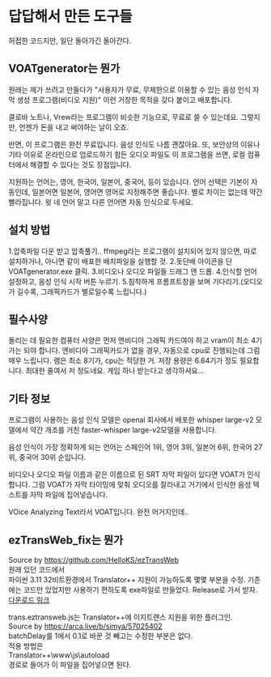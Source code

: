 # 답답해서 만든 도구들
허접한 코드지만, 일단 돌아가긴 돌아간다. 

## VOATgenerator는 뭔가
원래는 제가 쓰려고 만들다가
"사용자가 무료, 무제한으로 이용할 수 있는 음성 인식 자막 생성 프로그램(비디오 지원)"
이런 거창한 목적을 갖다 붙이고 배포합니다.

클로바 노트나, Vrew라는 프로그램이 비슷한 기능으로, 무료로 쓸 수 있는데요.
그렇지만, 언젠가 돈을 내고 써야하는 날이 오죠.

반면, 이 프로그램은 완전 무료입니다. 음성 인식도 나름 괜찮아요.
또, 보안상의 이유나 기타 이유로 온라인으로 업로드하기 힘든 오디오 파일도
이 프로그램을 쓰면, 로컬 컴퓨터에서 해결할 수 있다는 것도 장점입니다.

지원하는 언어는, 영어, 한국어, 일본어, 중국어, 등이 있습니다.
언어 선택은 기본이 자동인데,
일본어면 일본어, 영어면 영어로 지정해주면 좋습니다. 별로 차이는 없는데 약간 빨라집니다.
윗 네 언어 말고 다른 언어면 자동 인식으로 두세요.

## 설치 방법
1.압축파일 다운 받고 압축풀기..
ffmpeg라는 프로그램이 설치되어 있지 않으면, 따로 설치하거나, 아니면 같이 배포한 배치파일을 실행할 것.
2.돗단배 아이콘을 단 VOATgenerator.exe 클릭.
3.비디오나 오디오 파일들 드래그 앤 드롭.
4.인식할 언어 설정하고, 음성 인식 시작 버튼 누르기.
5.침착하게 프롬프트창을 보며 기다리기.(오디오가 길수록, 그래픽카드가 별로일수록 느립니다.)

## 필수사양
돌리는 데 필요한 컴퓨터 사양은 먼저 엔비디아 그래픽 카드여야 하고 vram이 최소 4기가는 되야 합니다.
엔비디아 그래픽카드가 없을 경우, 자동으로 cpu로 진행되는데 그럼 매우 느립니다.
램은 최소 8기가, cpu는 적당한 거.
저장 용량은 6.64기가 정도 필요합니다. 최대한 줄여서 저 정도네요. 게임 하나 받는다고 생각하셔요...

## 기타 정보
프로그램이 사용하는 음성 인식 모델은 openai 회사에서 배포한 whisper large-v2 모델에서
약간 개조를 거친 faster-whisper large-v2모델을 사용합니다.

음성 인식이 가장 정확하게 되는 언어는 스페인어 1위, 영어 3위, 일본어 6위, 한국어 27위, 중국어 30위 순입니다.

비디오나 오디오 파일 이름과 같은 이름으로 된 SRT 자막 파일이 있다면 VOAT가 인식합니다.
그럼 VOAT가 자막 타이밍에 맞춰 오디오를 잘라내고
거기에서 인식한 음성 텍스트를 자막 파일에 집어넣습니다.

VOice Analyzing Text라서 VOAT입니다. 완전 어거지인데..







## ezTransWeb_fix는 뭔가
Source by https://github.com/HelloKS/ezTransWeb  
원래 있던 코드에서  
파이썬 3.11 32비트환경에서 Translator++ 지원이 가능하도록 몇몇 부분을 수정.
기존에는 코드만 있었지만 사용하기 편하도록 exe파일로 만들었다. Release로 가서 받자.  
[다운로드 링크](https://github.com/gembleman/JPtoKR_Tools/releases/tag/eztransWeb)

trans.eztransweb.js는 Translator++에 이지트랜스 지원을 위한 플러그인.  
Source by https://arca.live/b/simya/57025402  
batchDelay를 1에서 0.1로 바꾼 것 빼고는 수정한 부분은 없다.  
적용 방법은  
Translator++\www\js\autoload  
경로로 들어가 이 파일을 집어넣으면 된다.  
